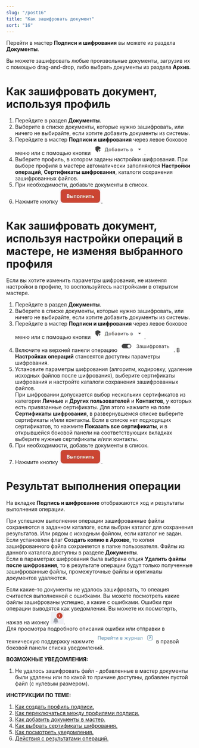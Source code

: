 ```yaml
---
slug: "/post16"
title: "Как зашифровать документ"
sort: "16"
---
```


Перейти в мастер **Подписи и шифрования** вы можете из раздела  **Документы**.

Вы можете зашифровать любые произвольные документы, загрузив их с помощью drag-and-drop, либо выбрать документы из раздела **Архив**.

#  Как зашифровать документ, используя профиль

1. Перейдите в раздел **Документы**.
2. Выберите в списке документы, которые нужно зашифровать, или ничего не выбирайте, если хотите добавить документы из системы.
3. Перейдите в мастер **Подписи и шифрования** через левое боковое меню  или с помощью кнопки ![add-to-button.jpg](./images/add-to-button.jpg "Добавить в").
4. Выберите профиль, в котором заданы настройки шифрования. 
При выборе профиля в мастере автоматически заполняются **Настройки операций**, **Сертификаты шифрования**, каталоги сохранения зашифрованных файлов.
5. При необходимости, добавьте документы в список.
6. Нажмите кнопку ![execute-button.jpg](./images/execute-button.jpg "Выполнить").

#  Как зашифровать документ, используя настройки операций в мастере, не изменяя выбранного профиля
Если вы хотите изменить параметры шифрования, не изменяя настройки в профиле, то воспользуйтесь настройками в открытом мастере.

1. Перейдите в раздел **Документы**.
2. Выберите в списке документы, которые нужно зашифровать, или ничего не выбирайте, если хотите добавить документы из системы.
3. Перейдите в мастер **Подписи и шифрования** через левое боковое меню  или с помощью кнопки ![add-to-button.jpg](./images/add-to-button.jpg "Добавить в").
4. Включите на верхней панели операцию ![encrypt.jpg](./images/encrypt.jpg "Выполнить"). В **Настройках операций** становятся доступны параметры шифрования.  
5. Установите параметры шифрования (алгоритм, кодировку, удаление исходных файлов после шифрования), выберите сертификаты шифрования и настройте каталоги сохранения зашифрованных файлов.  
При шифровании допускается выбор нескольких сертификатов из категории **Личные** и **Других пользователей** и **Контактов**, у которых есть привязанные сертификаты. Для этого нажмите на поле **Сертификаты шифрования**, в развернувшемся списке выберите сертификаты и/или контакты. Если в списке нет подходящих сертификатов, то нажмите **Показать все сертификаты**, и в открывшейся боковой панели на соответствующих вкладках выберите нужные сертификаты и/или контакты.
6. При необходимости, добавьте документы в список.
7. Нажмите кнопку ![execute-button.jpg](./images/execute-button.jpg "Выполнить").

# Результат выполнения операции

На вкладке **Подпись и шифрование** отображаются ход и результаты выполнения операции.

При успешном выполнении операции зашифрованные файлы сохраняются в заданном каталоге, если выбран каталог для сохранения результатов. Или рядом с исходным файлом, если каталог не задан.  
Если установлен флаг **Создать копию в Архиве**, то копия зашифрованного файла сохраняется в папке пользователя. Файлы из данного каталога доступны в разделе **Документы**.  
Если в параметрах шифрования была выбрана опция **Удалить файлы после шифрования**, то в результате операции будут только полученные зашифрованные файлы, промежуточные файлы и оригиналы документов удаляются.  

Если какие-то документы не удалось зашифровать, то опеация считается выполненной с ошибками. Вы можете посмотреть какие файлы зашифрованы успешно, а какие с ошибками. 
Ошибки при операции выводятся как уведомления. Вы можете их посмотерть, нажав на иконку ![notifications-button.jpg](./images/notifications-button.jpg "События").  
Для просмотра подробного описания ошибки или отправки в техническую поддержку нажмите ![to-log-button.jpg](./images/to-log-button.jpg "Перейти в журнал") в правой боковой панели списка уведомлений.

**ВОЗМОЖНЫЕ УВЕДОМЛЕНИЯ:**  

1. Не удалось зашифровать файл - добавленные в мастер документы были удалены или по какой то причине доступны, добавлен пустой файл (с нулевым размером).

**ИНСТРУКЦИИ ПО ТЕМЕ:**

1. [Как создать профиль подписи.](https://docs.cryptoarm.ru/v3.0-Beta/004-documents/create-profile)  
2. [Как переключаться между профилями подписи.](https://docs.cryptoarm.ru/v3.0-Beta/004-documents/select-profile)  
3. [Как добавить документы в мастер.](https://docs.cryptoarm.ru/v3.0-Beta/004-documents/add-docs)  
4. [Как выбрать сертификаты шифрования.](https://docs.cryptoarm.ru/v3.0-Beta/004-documents/select-cipher-certs)  
5. [Как посмотреть уведомления.](https://docs.cryptoarm.ru/v3.0-Beta/007-cryptoarm/notifications)  
6. [Действия с результатами операций.](https://docs.cryptoarm.ru/v3.0-Beta/004-documents/operations-result)  